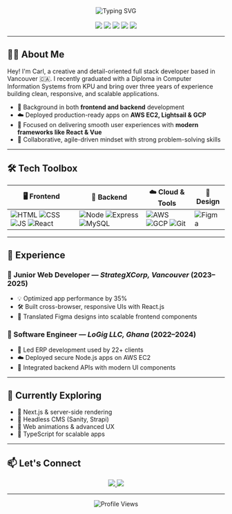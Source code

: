 <!-- Header Section -->
<div align="center">
  <img src="https://readme-typing-svg.demolab.com?font=Fira+Code&size=25&pause=1000&color=0ED3CF&center=true&vCenter=true&width=435&lines=Hi+I'm+Carl+Nikoi!;Full+Stack+Developer+%7C+CIS+Grad+%7C+Tech+Problem+Solver;Let's+Build+Something+Great+Together!" alt="Typing SVG" />
</div>

<br/>

<div align="center">
  <img src="https://img.shields.io/badge/React.js-61DAFB?style=for-the-badge&logo=react&logoColor=black" />
  <img src="https://img.shields.io/badge/Node.js-339933?style=for-the-badge&logo=node.js&logoColor=white" />
  <img src="https://img.shields.io/badge/AWS-232F3E?style=for-the-badge&logo=amazon-aws&logoColor=white" />
  <img src="https://img.shields.io/badge/MySQL-00758F?style=for-the-badge&logo=mysql&logoColor=white" />
  <img src="https://img.shields.io/badge/Git-F05032?style=for-the-badge&logo=git&logoColor=white" />
</div>

---

## 👨‍💻 About Me

Hey! I'm Carl, a creative and detail-oriented full stack developer based in Vancouver 🇨🇦. I recently graduated with a Diploma in Computer Information Systems from KPU and bring over three years of experience building clean, responsive, and scalable applications.

- 💼 Background in both **frontend and backend** development  
- ☁️ Deployed production-ready apps on **AWS EC2, Lightsail & GCP**  
- 🎨 Focused on delivering smooth user experiences with **modern frameworks like React & Vue**  
- 🔁 Collaborative, agile-driven mindset with strong problem-solving skills  

---

## 🛠️ Tech Toolbox

<div align="center">

| 🖥️ Frontend | 🔧 Backend | ☁️ Cloud & Tools | 🎨 Design |
|------------|-----------|------------------|-----------|
| ![HTML](https://img.shields.io/badge/HTML5-E34F26?logo=html5&logoColor=white&style=flat-square) ![CSS](https://img.shields.io/badge/CSS3-1572B6?logo=css3&logoColor=white&style=flat-square) ![JS](https://img.shields.io/badge/JavaScript-F7DF1E?logo=javascript&logoColor=black&style=flat-square) ![React](https://img.shields.io/badge/React-61DAFB?logo=react&logoColor=black&style=flat-square) | ![Node](https://img.shields.io/badge/Node.js-339933?logo=node.js&logoColor=white&style=flat-square) ![Express](https://img.shields.io/badge/Express-000000?logo=express&logoColor=white&style=flat-square) ![MySQL](https://img.shields.io/badge/MySQL-4479A1?logo=mysql&logoColor=white&style=flat-square) | ![AWS](https://img.shields.io/badge/AWS-FF9900?logo=amazon-aws&logoColor=white&style=flat-square) ![GCP](https://img.shields.io/badge/Google%20Cloud-4285F4?logo=google-cloud&logoColor=white&style=flat-square) ![Git](https://img.shields.io/badge/Git-F05032?logo=git&logoColor=white&style=flat-square) | ![Figma](https://img.shields.io/badge/Figma-F24E1E?logo=figma&logoColor=white&style=flat-square) |

</div>

---

## 💼 Experience

### 🔹 Junior Web Developer — *StrategXCorp, Vancouver* (2023–2025)  
- 💡 Optimized app performance by 35%  
- 🛠️ Built cross-browser, responsive UIs with React.js  
- 🤝 Translated Figma designs into scalable frontend components  

### 🔹 Software Engineer — *LoGig LLC, Ghana* (2022–2024)  
- 🚀 Led ERP development used by 22+ clients  
- ☁️ Deployed secure Node.js apps on AWS EC2  
- 🔗 Integrated backend APIs with modern UI components

---

## 🚀 Currently Exploring
- 🔄 Next.js & server-side rendering  
- 🧱 Headless CMS (Sanity, Strapi)  
- 🌈 Web animations & advanced UX  
- 🧩 TypeScript for scalable apps  

---

## 📫 Let's Connect

<div align="center">
  <a href="mailto:cnikoi70@gmail.com">
    <img src="https://img.shields.io/badge/Email-cnikoi70@gmail.com-red?style=for-the-badge&logo=gmail&logoColor=white" />
  </a>
  <a href="https://www.linkedin.com/in/carlnikoi/">
    <img src="https://img.shields.io/badge/LinkedIn-Carlnikoi-blue?style=for-the-badge&logo=linkedin&logoColor=white" />
  </a>
</div>

---

<p align="center">
  <img src="https://komarev.com/ghpvc/?username=nikoicarl&style=flat-square&color=blue" alt="Profile Views" />
</p>
